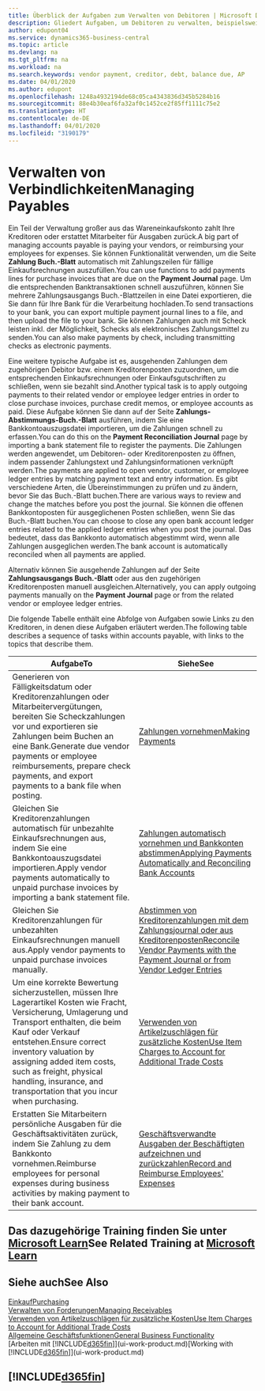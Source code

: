 ```yaml
---
title: Überblick der Aufgaben zum Verwalten von Debitoren | Microsoft Docs
description: Gliedert Aufgaben, um Debitoren zu verwalten, beispielsweise zahlende Gläubiger oder ausgehende Zahlungen an Buch-Posten, um Rechnungen oder Gutschriften zu schließen.
author: edupont04
ms.service: dynamics365-business-central
ms.topic: article
ms.devlang: na
ms.tgt_pltfrm: na
ms.workload: na
ms.search.keywords: vendor payment, creditor, debt, balance due, AP
ms.date: 04/01/2020
ms.author: edupont
ms.openlocfilehash: 1248a4932194de68c05ca4343836d345b5284b16
ms.sourcegitcommit: 88e4b30eaf6fa32af0c1452ce2f85ff1111c75e2
ms.translationtype: HT
ms.contentlocale: de-DE
ms.lasthandoff: 04/01/2020
ms.locfileid: "3190179"
---
```

# <a name="managing-payables"></a><span data-ttu-id="25470-103">Verwalten von Verbindlichkeiten</span><span class="sxs-lookup"><span data-stu-id="25470-103">Managing Payables</span></span>

<span data-ttu-id="25470-104">Ein Teil der Verwaltung großer aus das Wareneinkaufskonto zahlt Ihre Kreditoren oder erstattet Mitarbeiter für Ausgaben zurück.</span><span class="sxs-lookup"><span data-stu-id="25470-104">A big part of managing accounts payable is paying your vendors, or reimbursing your employees for expenses.</span></span> <span data-ttu-id="25470-105">Sie können Funktionalität verwenden, um die Seite **Zahlung Buch.-Blatt** automatisch mit Zahlungszeilen für fällige Einkaufsrechnungen auszufüllen.</span><span class="sxs-lookup"><span data-stu-id="25470-105">You can use functions to add payments lines for purchase invoices that are due on the **Payment Journal** page.</span></span> <span data-ttu-id="25470-106">Um die entsprechenden Banktransaktionen schnell auszuführen, können Sie mehrere Zahlungsausgangs Buch.-Blattzeilen in eine Datei exportieren, die Sie dann für Ihre Bank für die Verarbeitung hochladen.</span><span class="sxs-lookup"><span data-stu-id="25470-106">To send transactions to your bank, you can export multiple payment journal lines to a file, and then upload the file to your bank.</span></span> <span data-ttu-id="25470-107">Sie können Zahlungen auch mit Scheck leisten inkl. der Möglichkeit, Schecks als elektronisches Zahlungsmittel zu senden.</span><span class="sxs-lookup"><span data-stu-id="25470-107">You can also make payments by check, including transmitting checks as electronic payments.</span></span>

<span data-ttu-id="25470-108">Eine weitere typische Aufgabe ist es, ausgehenden Zahlungen dem zugehörigen Debitor bzw. einem Kreditorenposten zuzuordnen, um die entsprechenden Einkaufsrechnungen oder Einkaufsgutschriften zu schließen, wenn sie bezahlt sind.</span><span class="sxs-lookup"><span data-stu-id="25470-108">Another typical task is to apply outgoing payments to their related vendor or employee ledger entries in order to close purchase invoices, purchase credit memos, or employee accounts as paid.</span></span> <span data-ttu-id="25470-109">Diese Aufgabe können Sie dann auf der Seite **Zahlungs-Abstimmungs-Buch.-Blatt** ausführen, indem Sie eine Bankkontoauszugsdatei importieren, um die Zahlungen schnell zu erfassen.</span><span class="sxs-lookup"><span data-stu-id="25470-109">You can do this on the **Payment Reconciliation Journal** page by importing a bank statement file to register the payments.</span></span> <span data-ttu-id="25470-110">Die Zahlungen werden angewendet, um Debitoren- oder Kreditorenposten zu öffnen, indem passender Zahlungstext und Zahlungsinformationen verknüpft werden.</span><span class="sxs-lookup"><span data-stu-id="25470-110">The payments are applied to open vendor, customer, or employee ledger entries by matching payment text and entry information.</span></span> <span data-ttu-id="25470-111">Es gibt verschiedene Arten, die Übereinstimmungen zu prüfen und zu ändern, bevor Sie das Buch.-Blatt buchen.</span><span class="sxs-lookup"><span data-stu-id="25470-111">There are various ways to review and change the matches before you post the journal.</span></span> <span data-ttu-id="25470-112">Sie können die offenen Bankkontoposten für ausgeglichenen Posten schließen, wenn Sie das Buch.-Blatt buchen.</span><span class="sxs-lookup"><span data-stu-id="25470-112">You can choose to close any open bank account ledger entries related to the applied ledger entries when you post the journal.</span></span> <span data-ttu-id="25470-113">Das bedeutet, dass das Bankkonto automatisch abgestimmt wird, wenn alle Zahlungen ausgeglichen werden.</span><span class="sxs-lookup"><span data-stu-id="25470-113">The bank account is automatically reconciled when all payments are applied.</span></span>

<span data-ttu-id="25470-114">Alternativ können Sie ausgehende Zahlungen auf der Seite **Zahlungsausgangs Buch.-Blatt** oder aus den zugehörigen Kreditorenposten manuell ausgleichen.</span><span class="sxs-lookup"><span data-stu-id="25470-114">Alternatively, you can apply outgoing payments manually on the **Payment Journal** page or from the related vendor or employee ledger entries.</span></span>

<span data-ttu-id="25470-115">Die folgende Tabelle enthält eine Abfolge von Aufgaben sowie Links zu den Kreditoren, in denen diese Aufgaben erläutert werden.</span><span class="sxs-lookup"><span data-stu-id="25470-115">The following table describes a sequence of tasks within accounts payable, with links to the topics that describe them.</span></span>

| <span data-ttu-id="25470-116">Aufgabe</span><span class="sxs-lookup"><span data-stu-id="25470-116">To</span></span> | <span data-ttu-id="25470-117">Siehe</span><span class="sxs-lookup"><span data-stu-id="25470-117">See</span></span> |
| --- | --- |
| <span data-ttu-id="25470-118">Generieren von Fälligkeitsdatum oder Kreditorenzahlungen oder Mitarbeitervergütungen, bereiten Sie Scheckzahlungen vor und exportieren sie Zahlungen beim Buchen an eine Bank.</span><span class="sxs-lookup"><span data-stu-id="25470-118">Generate due vendor payments or employee reimbursements, prepare check payments, and export payments to a bank file when posting.</span></span> |[<span data-ttu-id="25470-119">Zahlungen vornehmen</span><span class="sxs-lookup"><span data-stu-id="25470-119">Making Payments</span></span>](payables-make-payments.md) |
| <span data-ttu-id="25470-120">Gleichen Sie Kreditorenzahlungen automatisch für unbezahlte Einkaufsrechnungen aus, indem Sie eine Bankkontoauszugsdatei importieren.</span><span class="sxs-lookup"><span data-stu-id="25470-120">Apply vendor payments automatically to unpaid purchase invoices by importing a bank statement file.</span></span> |[<span data-ttu-id="25470-121">Zahlungen automatisch vornehmen und Bankkonten abstimmen</span><span class="sxs-lookup"><span data-stu-id="25470-121">Applying Payments Automatically and Reconciling Bank Accounts</span></span>](receivables-apply-payments-auto-reconcile-bank-accounts.md) |
| <span data-ttu-id="25470-122">Gleichen Sie Kreditorenzahlungen für unbezahlten Einkaufsrechnungen manuell aus.</span><span class="sxs-lookup"><span data-stu-id="25470-122">Apply vendor payments to unpaid purchase invoices manually.</span></span> |[<span data-ttu-id="25470-123">Abstimmen von Kreditorenzahlungen mit dem Zahlungsjournal oder aus Kreditorenposten</span><span class="sxs-lookup"><span data-stu-id="25470-123">Reconcile Vendor Payments with the Payment Journal or from Vendor Ledger Entries</span></span>](payables-how-apply-purchase-transactions-manually.md) |
|<span data-ttu-id="25470-124">Um eine korrekte Bewertung sicherzustellen, müssen Ihre Lagerartikel Kosten wie Fracht, Versicherung, Umlagerung und Transport enthalten, die beim Kauf oder Verkauf entstehen.</span><span class="sxs-lookup"><span data-stu-id="25470-124">Ensure correct inventory valuation by assigning added item costs, such as freight, physical handling, insurance, and transportation that you incur when purchasing.</span></span>|[<span data-ttu-id="25470-125">Verwenden von Artikelzuschlägen für zusätzliche Kosten</span><span class="sxs-lookup"><span data-stu-id="25470-125">Use Item Charges to Account for Additional Trade Costs</span></span>](payables-how-assign-item-charges.md)|
|<span data-ttu-id="25470-126">Erstatten Sie Mitarbeitern persönliche Ausgaben für die Geschäftsaktivitäten zurück, indem Sie Zahlung zu dem Bankkonto vornehmen.</span><span class="sxs-lookup"><span data-stu-id="25470-126">Reimburse employees for personal expenses during business activities by making payment to their bank account.</span></span>|[<span data-ttu-id="25470-127">Geschäftsverwandte Ausgaben der Beschäftigten aufzeichnen und zurückzahlen</span><span class="sxs-lookup"><span data-stu-id="25470-127">Record and Reimburse Employees' Expenses</span></span>](finance-how-record-reimburse-employee-expenses.md)|

## <a name="see-related-training-at-microsoft-learn"></a><span data-ttu-id="25470-128">Das dazugehörige Training finden Sie unter [Microsoft Learn](/learn/paths/process-customer-vendor-payments-dynamics-365-business-central/)</span><span class="sxs-lookup"><span data-stu-id="25470-128">See Related Training at [Microsoft Learn](/learn/paths/process-customer-vendor-payments-dynamics-365-business-central/)</span></span>

## <a name="see-also"></a><span data-ttu-id="25470-129">Siehe auch</span><span class="sxs-lookup"><span data-stu-id="25470-129">See Also</span></span>
[<span data-ttu-id="25470-130">Einkauf</span><span class="sxs-lookup"><span data-stu-id="25470-130">Purchasing</span></span>](purchasing-manage-purchasing.md)  
[<span data-ttu-id="25470-131">Verwalten von Forderungen</span><span class="sxs-lookup"><span data-stu-id="25470-131">Managing Receivables</span></span>](receivables-manage-receivables.md)  
[<span data-ttu-id="25470-132">Verwenden von Artikelzuschlägen für zusätzliche Kosten</span><span class="sxs-lookup"><span data-stu-id="25470-132">Use Item Charges to Account for Additional Trade Costs</span></span>](payables-how-assign-item-charges.md)  
[<span data-ttu-id="25470-133">Allgemeine Geschäftsfunktionen</span><span class="sxs-lookup"><span data-stu-id="25470-133">General Business Functionality</span></span>](ui-across-business-areas.md)  
<span data-ttu-id="25470-134">[Arbeiten mit [!INCLUDE[d365fin](includes/d365fin_md.md)]](ui-work-product.md)</span><span class="sxs-lookup"><span data-stu-id="25470-134">[Working with [!INCLUDE[d365fin](includes/d365fin_md.md)]](ui-work-product.md)</span></span>

## [!INCLUDE[d365fin](includes/free_trial_md.md)]  
